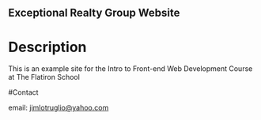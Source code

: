 Exceptional Realty Group Website
----

# Description

This is an example site for the Intro to Front-end Web Development Course at The Flatiron School

#Contact

email: jimlotruglio@yahoo.com
